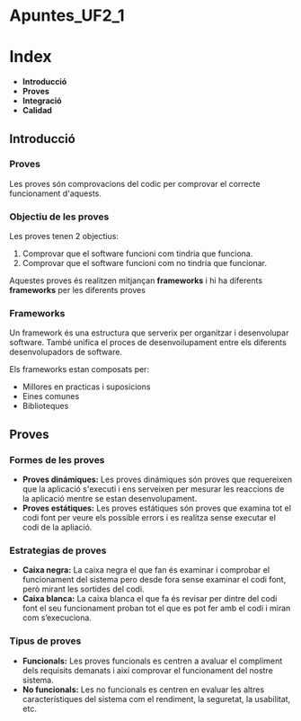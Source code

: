 # Apuntes_UF2_1

# Index

- **Introducció**
- **Proves**
- **Integració**
- **Calidad**

## Introducció

### Proves

Les proves són comprovacions del codic per comprovar el correcte funcionament d'aquests.

### Objectiu de les proves

Les proves tenen 2 objectius:

1. Comprovar que el software funcioni com tindria que funciona.
2. Comprovar que el software funcioni com no tindria que funcionar.

Aquestes proves és realitzen mitjançan **frameworks** i hi ha diferents **frameworks** per les diferents proves

### Frameworks

Un framework és una estructura que serverix per organitzar i desenvolupar software. També unifica el proces de desenvoilupament entre els diferents desenvolupadors de software.

Els frameworks estan composats per:

- Millores en practicas i suposicions
- Eines comunes
- Biblioteques

## Proves

### Formes de les proves

- **Proves dinámiques:** Les proves dinámiques són proves que requereixen que la aplicació s'executi i ens serveixen per mesurar les reaccions de la aplicació mentre se estan desenvolupament.
- **Proves estátiques:** Les proves estátiques són proves que examina tot el codi font per veure els possible errors i es realitza sense executar el codi de la apliació.

### Estrategias de proves

- **Caixa negra:** La caixa negra el que fan és examinar i comprobar el funcionament del sistema pero desde fora sense examinar el codi font, però mirant les sortides del codi.
- **Caixa blanca:** La caixa blanca el que fa és revisar per dintre del codi font el seu funcionament proban tot el que es pot fer amb el codi i miran com s’execuciona.

### Tipus de proves

- **Funcionals:** Les proves funcionals es centren a avaluar el compliment dels requisits demanats i així comprovar el funcionament del nostre sistema. 
- **No funcionals:** Les no funcionals es centren en evaluar les altres característiques del sistema com el rendiment, la seguretat, la usabilitat, etc.


